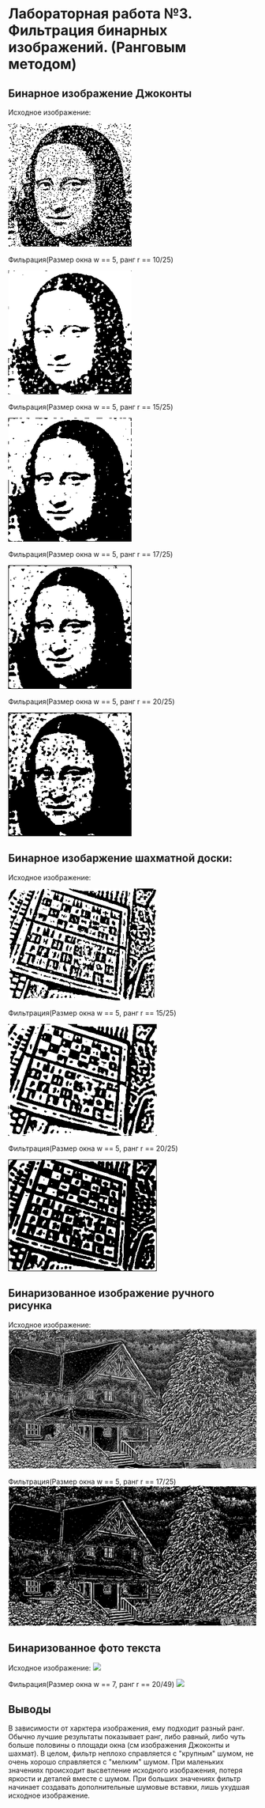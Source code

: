 # Лабораторная работа №3. Фильтрация бинарных изображений. (Ранговым методом)

## Бинарное изображение Джоконты
Исходное изображение:

![](pictures_src/face.bmp)

Фильрация(Размер окна w == 5, ранг r == 10/25)

![](pictures_results/face_filtered_4.bmp)

Фильрация(Размер окна w == 5, ранг r == 15/25)

![](pictures_results/face_filtered_1.bmp)

Фильрация(Размер окна w == 5, ранг r == 17/25)

![](pictures_results/face_filtered_2.bmp)

Фильрация(Размер окна w == 5, ранг r == 20/25)

![](pictures_results/face_filtered_3.bmp)

## Бинарное изобаржение шахматной доски:
Исходное изображение:

![](pictures_src/chess_bin.bmp)

Фильтрация(Размер окна w == 5, ранг r == 15/25)

![](pictures_results/chess_filtered_1.bmp)

Фильтрация(Размер окна w == 5, ранг r == 20/25)

![](pictures_results/chess_filtered_2.bmp)

## Бинаризованное изображение ручного рисунка
Исходное изображение:
![](pictures_src/house_bin.bmp)

Фильтрация(Размер окна w == 5, ранг r == 17/25)
![](pictures_results/house_filtered.bmp)

## Бинаризованное фото текста
Исходное изображение: 
![](pictures_src/text_bin_light.bmp)

Фильрация(Размер окна w == 7, ранг r == 20/49)
![](pictures_results/text_filtered.bmp)

## Выводы
В зависимости от харктера изображения, ему подходит разный ранг. Обычно лучшие результаты показывает ранг, либо равный, либо чуть больше половины о  площади
окна (см изображения Джоконты и шахмат). В целом, фильтр неплохо справляется с "крупным" шумом, не очень хорошо справляется с "мелким" шумом. При маленьких значениях происходит высветление исходного изображения, потеря яркости и деталей вместе с шумом. При больших значениях фильтр начинает создавать дополнительные шумовые вставки, лишь ухудшая исходное изображение.
